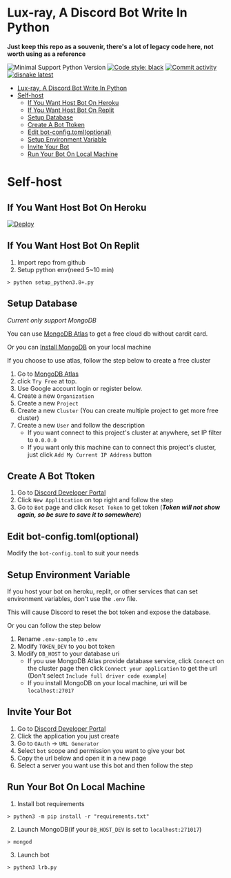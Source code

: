 # Lux-ray, A Discord Bot Write In Python

**Just keep this repo as a souvenir, there's a lot of legacy code here, not worth using as a reference**

![Minimal Support Python Version](https://img.shields.io/badge/python-3.9%20%7C%203.10-blue?style=flat-square)
[![Code style: black](https://img.shields.io/badge/code%20style-black-blue.svg?style=flat-square)](https://github.com/psf/black)
[![Commit activity](https://img.shields.io/github/commit-activity/w/euxcbsks/Lux-ray?style=flat-square)](https://github.com/Euxcbsks/Lux-ray/commits/main)
[![disnake latest](https://img.shields.io/badge/disnake-latest-blue?style=flat-square)](https://github.com/DisnakeDev/disnake)

- [Lux-ray, A Discord Bot Write In Python](#lux-ray-a-discord-bot-write-in-python)
- [Self-host](#self-host)
  - [If You Want Host Bot On Heroku](#if-you-want-host-bot-on-heroku)
  - [If You Want Host Bot On Replit](#if-you-want-host-bot-on-replit)
  - [Setup Database](#setup-database)
  - [Create A Bot Ttoken](#create-a-bot-ttoken)
  - [Edit bot-config.toml(optional)](#edit-bot-configtomloptional)
  - [Setup Environment Variable](#setup-environment-variable)
  - [Invite Your Bot](#invite-your-bot)
  - [Run Your Bot On Local Machine](#run-your-bot-on-local-machine)

# Self-host
## If You Want Host Bot On Heroku
[![Deploy](https://www.herokucdn.com/deploy/button.svg)](https://dashboard.heroku.com/new?template=https://github.com/Euxcbsks/Lux-ray)

## If You Want Host Bot On Replit
1. Import repo from github
2. Setup python env(need 5~10 min)
```Shell
> python setup_python3.8+.py
```

## Setup Database
*Current only support MongoDB*

You can use [MongoDB Atlas](https://www.mongodb.com/atlas/database) to get a free cloud db without cardit card.

Or you can [Install MongoDB](https://www.mongodb.com/docs/manual/installation/) on your local machine

If you choose to use atlas, follow the step below to create a free cluster
1. Go to [MongoDB Atlas](https://www.mongodb.com/atlas/database)
2. click `Try Free` at top.
3. Use Google account login or register below.
4. Create a new `Organization`
5. Create a new `Project` 
6. Create a new `Cluster` (You can create multiple project to get more free cluster)
7. Create a new `User` and follow the description
   * If you want connect to this project's cluster at anywhere, set IP filter to `0.0.0.0`
   * If you want only this machine can to connect this project's cluster, just click `Add My Current IP Address` button

## Create A Bot Ttoken
1. Go to [Discord Developer Portal](https://discord.com/developers/applications)
2. Click `New Applitcation` on top right and follow the step
3. Go to `Bot` page and click `Reset Token` to get token (***Token will not show again, so be sure to save it to somewhere***)

## Edit bot-config.toml(optional)
Modify the `bot-config.toml` to suit your needs

## Setup Environment Variable
If you host your bot on heroku, replit, or other services that can set environment variables, don't use the `.env` file.

This will cause Discord to reset the bot token and expose the database.

Or you can follow the step below
1. Rename `.env-sample` to `.env`
2. Modify `TOKEN_DEV` to you bot token
3. Modify `DB_HOST` to your database uri
   * If you use MongoDB Atlas provide database service, click `Connect` on the cluster page then click `Connect your application` to get the url (Don't select `Include full driver code example`)
   * If you install MongoDB on your local machine, uri will be `localhost:27017`

## Invite Your Bot
1. Go to [Discord Developer Portal](https://discord.com/developers/applications)
2. Click the application you just create
3. Go to `OAuth` -> `URL Generator`
4. Select `bot` scope and permission you want to give your bot
5. Copy the url below and open it in a new page
6. Select a server you want use this bot and then follow the step

## Run Your Bot On Local Machine
1. Install bot requirements
```Shell
> python3 -m pip install -r "requirements.txt"
```
2. Launch MongoDB(if your `DB_HOST_DEV` is set to `localhost:271017`)
```Shell
> mongod
```
3. Launch bot
```Shell
> python3 lrb.py
```
